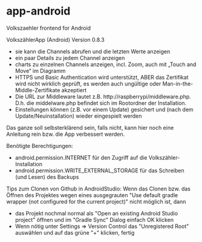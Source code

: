 # app-android
Volkszaehler frontend for Android 

VolkszählerApp (Android) Version 0.8.3

- sie kann die Channels abrufen und die letzten Werte anzeigen
- ein paar Details zu jedem Channel anzeigen
- charts zu einzelnen Channels anzeigen, incl. Zoom, auch mit „Touch and Move“ im Diagramm
- HTTPS und Basic Authentication wird unterstützt, ABER das Zertifikat wird nicht wirklich geprüft, es werden auch ungültige oder Man-in-the-Middle-Zertifikate akzeptiert
- Die URL zur Middleware lautet z.B. http://raspberrypi/middleware.php. D.h. die middelware.php befindet sich im Rootordner der Installation.
- Einstellungen können (z.B. vor einem Update) gesichert und (nach dem Update/Neuinstallation) wieder eingespielt werden

Das ganze soll selbsterklärend sein, falls nicht, kann hier noch eine Anleitung rein bzw. die App verbessert werden.

Benötigte Berechtigungen:
- android.permission.INTERNET für den Zugriff auf die Volkszähler-Installation
- android.permission.WRITE_EXTERNAL_STORAGE für das Schreiben (und Lesen) des Backups

Tips zum Clonen von Github in AndroidStudio:
Wenn das Clonen bzw. das Öffnen des Projektes wegen eines ausgegrauten "Use default gradle wrapper (not configured for the current project)" nicht möglich ist, dann
- das Projekt nochmal normal als "Open an existing Android Studio project" öffnen und im "Gradle Sync" Dialog einfach OK klicken
- Wenn nötig unter Settings => Version Control das "Unregistered Root" auswählen und auf das grüne "+" klicken, fertig